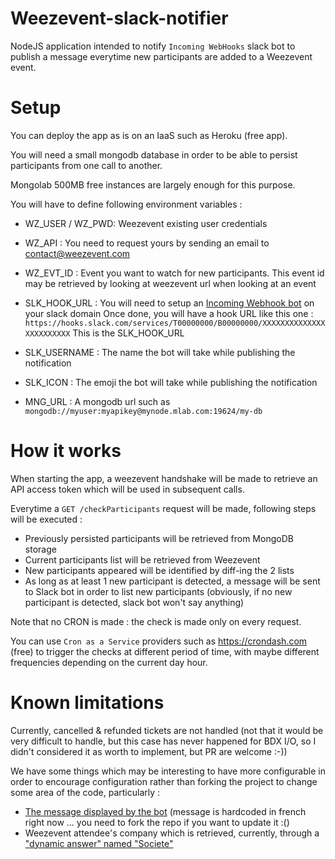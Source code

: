 # Weezevent-slack-notifier

NodeJS application intended to notify `Incoming WebHooks` slack bot to publish a message everytime new participants
are added to a Weezevent event.

# Setup

You can deploy the app as is on an IaaS such as Heroku (free app).

You will need a small mongodb database in order to be able to persist participants from one call to another. 

Mongolab 500MB free instances are largely enough for this purpose. 

You will have to define following environment variables :

  - WZ_USER / WZ_PWD: Weezevent existing user credentials
  - WZ_API : You need to request yours by sending an email to contact@weezevent.com
  - WZ_EVT_ID : Event you want to watch for new participants. This event id may be retrieved by looking at weezevent url when looking at an event
  - SLK_HOOK_URL : You will need to setup an [Incoming Webhook bot](https://api.slack.com/incoming-webhooks) on your slack domain
    Once done, you will have a hook URL like this one : 
    `https://hooks.slack.com/services/T00000000/B00000000/XXXXXXXXXXXXXXXXXXXXXXXX`
    This is the SLK_HOOK_URL

  - SLK_USERNAME : The name the bot will take while publishing the notification
  - SLK_ICON : The emoji the bot will take while publishing the notification
  - MNG_URL : A mongodb url such as `mongodb://myuser:myapikey@mynode.mlab.com:19624/my-db`


# How it works

When starting the app, a weezevent handshake will be made to retrieve an API access token which will be used in subsequent calls.

Everytime a `GET /checkParticipants` request will be made, following steps will be executed :

  - Previously persisted participants will be retrieved from MongoDB storage
  - Current participants list will be retrieved from Weezevent
  - New participants appeared will be identified by diff-ing the 2 lists
  - As long as at least 1 new participant is detected, a message will be sent to Slack bot in order to list new participants
    (obviously, if no new participant is detected, slack bot won't say anything)


Note that no CRON is made : the check is made only on every request.

You can use `Cron as a Service` providers such as https://crondash.com (free) to trigger the checks at different period of time, with maybe different frequencies depending on the current day hour.


# Known limitations

Currently, cancelled & refunded tickets are not handled (not that it would be very difficult to handle, but this case has never happened for BDX I/O, so I didn't considered it as worth to implement, but PR are welcome :-))

We have some things which may be interesting to have more configurable in order to encourage configuration rather than forking the project to change some area of the code, particularly :
- [The message displayed by the bot](https://github.com/fcamblor/weezevent-slack-notifier/blob/master/msgProducer.js#L22) (message is hardcoded in french right now ... you need to fork the repo if you want to update it :()
- Weezevent attendee's company which is retrieved, currently, through a ["dynamic answer" named "Societe"](https://github.com/fcamblor/weezevent-slack-notifier/blob/master/msgProducer.js#L62)
